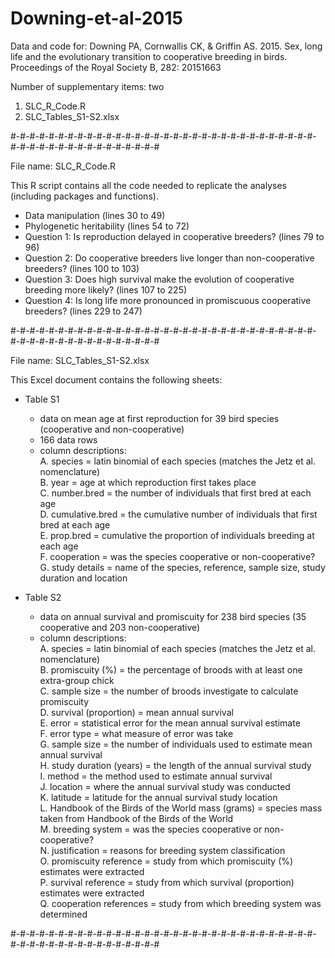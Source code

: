 # Downing-et-al-2015
Data and code for: Downing PA, Cornwallis CK, &amp; Griffin AS. 2015. Sex, long life and the evolutionary transition to cooperative breeding in birds. Proceedings of the Royal Society B, 282: 20151663


Number of supplementary items: two
1. SLC_R_Code.R
2. SLC_Tables_S1-S2.xlsx


#-#-#-#-#-#-#-#-#-#-#-#-#-#-#-#-#-#-#-#-#-#-#-#-#-#-#-#-#-#-#-#-#-#-#-#-#-#-#-#-#-#-#-#-#-#-#-#

File name: SLC_R_Code.R

This R script contains all the code needed to replicate the analyses (including packages and functions).
- Data manipulation (lines 30 to 49)
- Phylogenetic heritability (lines 54 to 72)
- Question 1: Is reproduction delayed in cooperative breeders? (lines 79 to 96)
- Question 2: Do cooperative breeders live longer than non-cooperative breeders? (lines 100 to 103)
- Question 3: Does high survival make the evolution of cooperative breeding more likely? (lines 107 to 225)
- Question 4: Is long life more pronounced in promiscuous cooperative breeders? (lines 229 to 247)


#-#-#-#-#-#-#-#-#-#-#-#-#-#-#-#-#-#-#-#-#-#-#-#-#-#-#-#-#-#-#-#-#-#-#-#-#-#-#-#-#-#-#-#-#-#-#-#

File name: SLC_Tables_S1-S2.xlsx

This Excel document contains the following sheets:

- Table S1
	+ data on mean age at first reproduction for 39 bird species (cooperative and non-cooperative)
	+ 166 data rows
	+ column descriptions:\
		A. species = latin binomial of each species (matches the Jetz et al. nomenclature)\
		B. year = age at which reproduction first takes place\
		C. number.bred = the number of individuals that first bred at each age\
		D. cumulative.bred = the cumulative number of individuals that first bred at each age\
		E. prop.bred = cumulative the proportion of individuals breeding at each age\
		F. cooperation = was the species cooperative or non-cooperative?\
		G. study details = name of the species, reference, sample size, study duration and location

- Table S2
	+ data on annual survival and promiscuity for 238 bird species (35 cooperative and 203 non-cooperative)
	+ column descriptions:\
		A. species = latin binomial of each species (matches the Jetz et al. nomenclature)\
		B. promiscuity (%) = the percentage of broods with at least one extra-group chick\
		C. sample size = the number of broods investigate to calculate promiscuity\
		D. survival (proportion) = mean annual survival\
		E. error = statistical error for the mean annual survival estimate\
		F. error type = what measure of error was take\
		G. sample size = the number of individuals used to estimate mean annual survival\
		H. study duration (years) = the length of the annual survival study\
		I. method = the method used to estimate annual survival\
		J. location = where the annual survival study was conducted\
		K. latitude = latitude for the annual survival study location\
		L. Handbook of the Birds of the World mass (grams) = species mass taken from Handbook of the Birds of the World\
		M. breeding system = was the species cooperative or non-cooperative?\
		N. justification = reasons for breeding system classification\
		O. promiscuity reference = study from which promiscuity (%) estimates were extracted\
		P. survival reference = study from which survival (proportion) estimates were extracted\
		Q. cooperation references = study from which breeding system was determined


#-#-#-#-#-#-#-#-#-#-#-#-#-#-#-#-#-#-#-#-#-#-#-#-#-#-#-#-#-#-#-#-#-#-#-#-#-#-#-#-#-#-#-#-#-#-#-#
